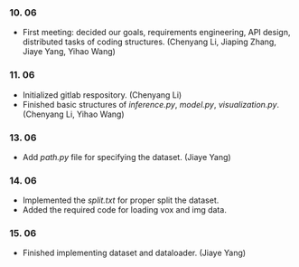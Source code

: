 ### 10. 06

- First meeting: decided our goals, requirements engineering, API design, distributed tasks of coding structures. (Chenyang Li, Jiaping Zhang, Jiaye Yang, Yihao Wang)

### 11. 06

- Initialized gitlab respository. (Chenyang Li)
- Finished basic structures of *inference.py*, *model.py*, *visualization.py*. (Chenyang Li, Yihao Wang)

### 13. 06

- Add *path.py* file for specifying the dataset. (Jiaye Yang)

### 14. 06 

- Implemented the *split.txt* for proper split the dataset.
- Added the required code for loading vox and img data.

### 15. 06

- Finished implementing dataset and dataloader. (Jiaye Yang)
